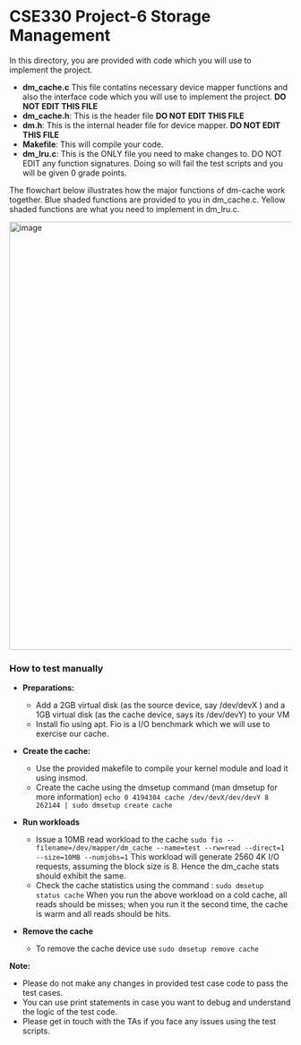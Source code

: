 # CSE330 Project-6 Storage Management

In this directory, you are provided with code which you will use to implement the project. 
- **dm_cache.c** This file contatins necessary device mapper functions and also the interface code which you will use to implement the project. **DO NOT EDIT THIS FILE**
- **dm_cache.h**: This is the header file **DO NOT EDIT THIS FILE**
- **dm.h**: This is the internal header file for device mapper. **DO NOT EDIT THIS FILE**
- **Makefile**: This will compile your code. 
- **dm_lru.c**: This is the ONLY file you need to make changes to. DO NOT EDIT any function signatures. Doing so will fail the test scripts and you will be given 0 grade points. 


The flowchart below illustrates how the major functions of dm-cache work together. Blue shaded functions are provided to you in dm_cache.c. Yellow shaded functions are what you need to implement in dm_lru.c.

<img width="765" alt="image" src="https://github.com/user-attachments/assets/f6354e69-2bee-4c7d-945e-2fe85f94dd70">

### How to test manually 

- **Preparations:**
  - Add a 2GB virtual disk (as the source device, say /dev/devX ) and a 1GB virtual disk (as the cache device, says its /dev/devY) to your VM
  - Install fio using apt. Fio is a I/O benchmark which we will use to exercise our cache.

- **Create the cache:**
  - Use the provided makefile to compile your kernel module and load it using insmod. 
  - Create the cache using the dmsetup command (man dmsetup for more information)
    `echo 0 4194304 cache /dev/devX/dev/devY 8 262144 | sudo dmsetup create cache`

- **Run workloads**
  - Issue a 10MB read workload to the cache 
    `sudo fio --filename=/dev/mapper/dm_cache --name=test --rw=read --direct=1 --size=10MB --numjobs=1`
    This workload will generate 2560 4K I/O requests, assuming the block size is 8.  Hence the dm_cache stats should exhibit the same.
  - Check the cache statistics using the command : `sudo dmsetup status cache`
    When you run the above workload on a cold cache, all reads should be misses; when you run it the second time, the cache is warm and all reads should be hits.

- **Remove the cache**  
  - To remove the cache device use `sudo dmsetup remove cache`

**Note:**
- Please do not make any changes in provided test case code to pass the test cases.
- You can use print statements in case you want to debug and understand the logic of the test code.
- Please get in touch with the TAs if you face any issues using the test scripts.


